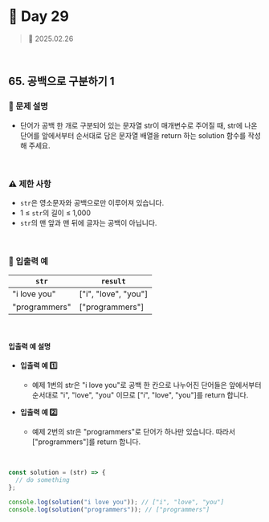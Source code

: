 # 🌻 Day 29

> 📅 2025.02.26

<br>

## 65. 공백으로 구분하기 1

### 📍 문제 설명

- 단어가 공백 한 개로 구분되어 있는 문자열 str이 매개변수로 주어질 때,
  str에 나온 단어를 앞에서부터 순서대로 담은 문자열 배열을 return 하는 solution 함수를 작성해 주세요.

<br>

### ⚠️ 제한 사항

- `str`은 영소문자와 공백으로만 이루어져 있습니다.
- 1 ≤ `str`의 길이 ≤ 1,000
- `str`의 맨 앞과 맨 뒤에 글자는 공백이 아닙니다.

<br>

### 👀 입출력 예

| `str`         | `result`             |
| ------------- | -------------------- |
| "i love you"  | ["i", "love", "you"] |
| "programmers" | ["programmers"]      |

<br>

#### 입출력 예 설명

- **입출력 예 1️⃣**

  - 예제 1번의 str은 "i love you"로 공백 한 칸으로 나누어진 단어들은 앞에서부터 순서대로 "i", "love", "you" 이므로 ["i", "love", "you"]를 return 합니다.

- **입출력 예 2️⃣**

  - 예제 2번의 str은 "programmers"로 단어가 하나만 있습니다. 따라서 ["programmers"]를 return 합니다.

<br>

```javascript
const solution = (str) => {
  // do something
};

console.log(solution("i love you")); // ["i", "love", "you"]
console.log(solution("programmers")); // ["programmers"]
```
